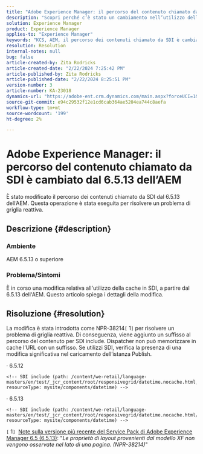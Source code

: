 ```yaml
---
title: "Adobe Experience Manager: il percorso del contenuto chiamato da SDI è cambiato dal 6.5.13 dell’AEM"
description: "Scopri perché c’è stato un cambiamento nell’utilizzo della cache in SDI dal 6.5.13 dell’AEM."
solution: Experience Manager
product: Experience Manager
applies-to: "Experience Manager"
keywords: "KCS, AEM, il percorso dei contenuti chiamato da SDI è cambiato dal 6.5.13 dell'AEM"
resolution: Resolution
internal-notes: null
bug: false
article-created-by: Zita Rodricks
article-created-date: "2/22/2024 7:25:42 PM"
article-published-by: Zita Rodricks
article-published-date: "2/22/2024 8:25:51 PM"
version-number: 3
article-number: KA-23018
dynamics-url: "https://adobe-ent.crm.dynamics.com/main.aspx?forceUCI=1&pagetype=entityrecord&etn=knowledgearticle&id=64c15a26-b8d1-ee11-9079-6045bd0061cb"
source-git-commit: e94c29532f12e1cd6cab364ae5204ea744c8aefa
workflow-type: tm+mt
source-wordcount: '199'
ht-degree: 2%

---
```


# Adobe Experience Manager: il percorso del contenuto chiamato da SDI è cambiato dal 6.5.13 dell’AEM


È stato modificato il percorso dei contenuti chiamato da SDI dal 6.5.13 dell’AEM. Questa operazione è stata eseguita per risolvere un problema di griglia reattiva.

## Descrizione {#description}


### <b>Ambiente</b>

AEM 6.5.13 o superiore

### Problema/Sintomi

È in corso una modifica relativa all&#39;utilizzo della cache in SDI, a partire dal 6.5.13 dell&#39;AEM. Questo articolo spiega i dettagli della modifica.


## Risoluzione {#resolution}


La modifica è stata introdotta come NPR-38214`[` 1`]`  per risolvere un problema di griglia reattiva. Di conseguenza, viene aggiunto un suffisso al percorso del contenuto per SDI include. Dispatcher non può memorizzare in cache l’URL con un suffisso. Se utilizzi SDI, verifica la presenza di una modifica significativa nel caricamento dell’istanza Publish.

· 6.5.12




```
<!-- SDI include (path: /content/we-retail/language-masters/en/test/_jcr_content/root/responsivegrid/datetime.nocache.html, resourceType: mysite/components/datetime) -->
```




· 6.5.13




```
<!-- SDI include (path: /content/we-retail/language-masters/en/test/_jcr_content/root/responsivegrid/datetime.nocache.html/mysite/components/datetime, resourceType: mysite/components/datetime) -->
```




`[` 1`]`  [Note sulla versione più recente del Service Pack di Adobe Experience Manager 6.5 (6.5.13)](https://experienceleague.adobe.com/docs/experience-manager-65/content/release-notes/service-pack/6-5-13.html): &quot;*Le proprietà di layout provenienti dal modello XF non vengono osservate nel lato di una pagina. (NPR-38214)*&quot;
